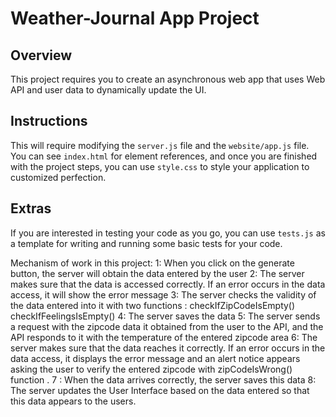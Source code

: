# Weather-Journal App Project

## Overview
This project requires you to create an asynchronous web app that uses Web API and user data to dynamically update the UI. 

## Instructions
This will require modifying the `server.js` file and the `website/app.js` file. You can see `index.html` for element references, and once you are finished with the project steps, you can use `style.css` to style your application to customized perfection.

## Extras
If you are interested in testing your code as you go, you can use `tests.js` as a template for writing and running some basic tests for your code.



Mechanism of work in this project:
    1: When you click on the generate button, the server will obtain the data entered by the user
    2: The server makes sure that the data is accessed correctly. If an error occurs in the data access, it will show the error message
    3: The server checks the validity of the data entered into it with two functions : 
        checkIfZipCodeIsEmpty()
        checkIfFeelingsIsEmpty()
    4: The server saves the data
    5: The server sends a request with the zipcode data it obtained from the user to the API, and the API responds to it with the temperature of the entered zipcode area
    6: The server makes sure that the data reaches it correctly. If an error occurs in the data access, it displays the error message and an alert notice appears asking the user to verify the entered zipcode with zipCodeIsWrong() function .
    7 : When the data arrives correctly, the server saves this data
    8: The server updates the User Interface based on the data entered so that this data appears to the users.

